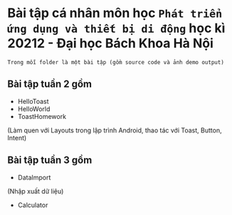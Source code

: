 # Bài tập cá nhân môn học `Phát triển ứng dụng và thiết bị di động` học kì 20212 - Đại học Bách Khoa Hà Nội

`Trong mỗi folder là một bài tập (gồm source code và ảnh demo output)`

## Bài tập tuần 2 gồm
- HelloToast
- HelloWorld
- ToastHomework

(Làm quen với Layouts trong lập trình Android, thao tác với Toast, Button, Intent)

## Bài tập tuần 3 gồm
- DataImport

(Nhập xuất dữ liệu)

- Calculator

